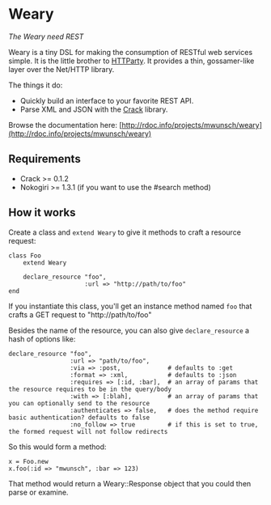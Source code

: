 # Weary

_The Weary need REST_

Weary is a tiny DSL for making the consumption of RESTful web services simple. It is the little brother to [HTTParty](http://github.com/jnunemaker/httparty/ "JNunemaker's HTTParty"). It provides a thin, gossamer-like layer over the Net/HTTP library.

The things it do:

+ Quickly build an interface to your favorite REST API.
+ Parse XML and JSON with the [Crack](http://github.com/jnunemaker/crack) library.

Browse the documentation here: [http://rdoc.info/projects/mwunsch/weary](http://rdoc.info/projects/mwunsch/weary)

## Requirements

+ Crack >= 0.1.2
+ Nokogiri >= 1.3.1 (if you want to use the #search method)

## How it works

Create a class and `extend Weary` to give it methods to craft a resource request:

	class Foo
		extend Weary
		
		declare_resource "foo",
						 :url => "http://path/to/foo"
	end
	
If you instantiate this class, you'll get an instance method named `foo` that crafts a GET request to "http://path/to/foo"

Besides the name of the resource, you can also give `declare_resource` a hash of options like:

	declare_resource "foo",
					 :url => "path/to/foo",
					 :via => :post, 			# defaults to :get
					 :format => :xml, 			# defaults to :json
					 :requires => [:id, :bar], 	# an array of params that the resource requires to be in the query/body
					 :with => [:blah],			# an array of params that you can optionally send to the resource
					 :authenticates => false,	# does the method require basic authentication? defaults to false
					 :no_follow => true			# if this is set to true, the formed request will not follow redirects
					
So this would form a method:
	
	x = Foo.new
	x.foo(:id => "mwunsch", :bar => 123)
	
That method would return a Weary::Response object that you could then parse or examine.